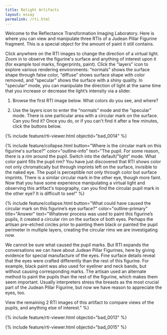 ```yaml
---
title: Relight Artifacts
layout: essay
permalink: /rti.html
---
```


Welcome to the Reflectance Transformation Imaging Laboratory. Here is where you can view and manipulate three RTIs of a Judean Pillar Figurine fragment. This is a special object for the amount of paint it still contains. 

Click anywhere on the RTI images to change the direction of a virtual light. Zoom in to observe the figurine's surface and anything of interest upon it (for example tool marks, fingerprints, paint). Click the "layers" icon to explore various rendering environments: “normals” shows the surface shape through false color, “diffuse” shows surface shape with color removed, and “specular” shows the surface with a shiny quality. In "specular" mode, you can manipulate the direction of light at the same time that you increase or decrease the light’s intensity via a slider.

1) Browse the first RTI image below. What colors do you see, and where?

2) Use the layers icon to enter the “normals” mode and the “specular” mode. There is one particular area with a circular mark on the surface. Can you find it? Once you do, or if you can't find it after a few minutes, click the buttons below.

{% include feature/rti-viewer.html objectid="bad_0014" %}

{% include feature/collapse.html button="Where is the circular mark on this figurine's surface?" color="outline-info" text="The pupil. For some reason, there is a rim around the pupil. Switch into the default/”light” mode. What color paint fills the pupil rim? You have just discovered that RTI shows color not only chromatically but through imprints left on the surface, invisible to the naked eye. The pupil is perceptible not only through color but surface imprints. There is a similar circular mark in the other eye, though more faint. Now that you have some experience manipulating a virtual light and observing this artifact's topography, can you find the circular pupil mark in the other eye? It is difficult to see!" %}

{% include feature/collapse.html button="What could have caused the circular mark on this figurine’s eye surface?" color="outline-primary" title="Answer" text="Whatever process was used to paint this figurine’s pupils, it created a circular rim on the surface of both eyes. Perhaps the artisan pre-etched circles prior to painting them black or painted the pupil perimeter in multiple layers, creating the circular rims we are investigating now. 

We cannot be sure what caused the pupil marks. But RTI expands the conversations we can have about Judean Pillar Figurines, here by giving evidence for special manufacture of the eyes. Fine surface details reveal that the eyes were crafted differently than the rest of this figurine. For example, black paint was also used for eyeliner and neck bands, but without causing corresponding marks. The artisan used an alternate method to paint the pupils than the rest of the figurine, which makes them seem important. Usually interpreters stress the breasts as the most crucial part of the Judean Pillar Figurine, but now we have reason to appreciate the eyes, too.

View the remaining 2 RTI images of this artifact to compare views of the pupils, and anything else of interest." %}
   
{% include feature/rti-viewer.html objectid="bad_0013" %}

{% include feature/rti-viewer.html objectid="bad_0015" %}
